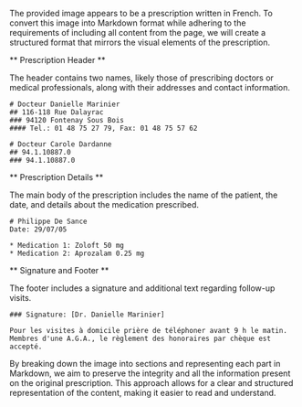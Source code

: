 The provided image appears to be a prescription written in French. To convert this image into Markdown format while adhering to the requirements of including all content from the page, we will create a structured format that mirrors the visual elements of the prescription.

** Prescription Header **

The header contains two names, likely those of prescribing doctors or medical professionals, along with their addresses and contact information.

```
# Docteur Danielle Marinier
## 116-118 Rue Dalayrac
### 94120 Fontenay Sous Bois
#### Tel.: 01 48 75 27 79, Fax: 01 48 75 57 62

# Docteur Carole Dardanne
## 94.1.10887.0
### 94.1.10887.0
```

** Prescription Details **

The main body of the prescription includes the name of the patient, the date, and details about the medication prescribed.

```
# Philippe De Sance
Date: 29/07/05

* Medication 1: Zoloft 50 mg
* Medication 2: Aprozalam 0.25 mg
```

** Signature and Footer **

The footer includes a signature and additional text regarding follow-up visits.

```
### Signature: [Dr. Danielle Marinier]

Pour les visites à domicile prière de téléphoner avant 9 h le matin.
Membres d'une A.G.A., le règlement des honoraires par chèque est accepté.
```

By breaking down the image into sections and representing each part in Markdown, we aim to preserve the integrity and all the information present on the original prescription. This approach allows for a clear and structured representation of the content, making it easier to read and understand.